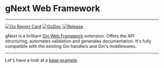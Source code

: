 # gNext Web Framework

---

[![Go Report Card](https://goreportcard.com/badge/github.com/meteran/gnext)](https://goreportcard.com/report/github.com/meteran/gnext)
[![GoDoc](https://pkg.go.dev/badge/github.com/meteran/gnext?status.svg)](https://pkg.go.dev/github.com/meteran/gnext?tab=doc)
[![Release](https://img.shields.io/github/release/meteran/gnext.svg?style=flat-square)](https://github.com/meteran/gnext/releases)


gNext is a brilliant [Gin Web Framework](https://github.com/gin-gonic/gin) extension. Offers the API structuring, automates validation and generates documentation. It's fully compatible with the existing Gin handlers and Gin's middlewares.

---
Let's have a look at a [base example](https://github.com/meteran/gnext/tree/main/examples/main.go).